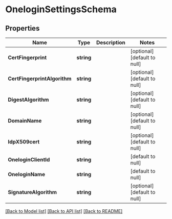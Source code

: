 # OneloginSettingsSchema

## Properties
Name | Type | Description | Notes
------------ | ------------- | ------------- | -------------
**CertFingerprint** | **string** |  | [optional] [default to null]
**CertFingerprintAlgorithm** | **string** |  | [optional] [default to null]
**DigestAlgorithm** | **string** |  | [optional] [default to null]
**DomainName** | **string** |  | [optional] [default to null]
**IdpX509cert** | **string** |  | [optional] [default to null]
**OneloginClientId** | **string** |  | [default to null]
**OneloginName** | **string** |  | [default to null]
**SignatureAlgorithm** | **string** |  | [optional] [default to null]

[[Back to Model list]](../README.md#documentation-for-models) [[Back to API list]](../README.md#documentation-for-api-endpoints) [[Back to README]](../README.md)


